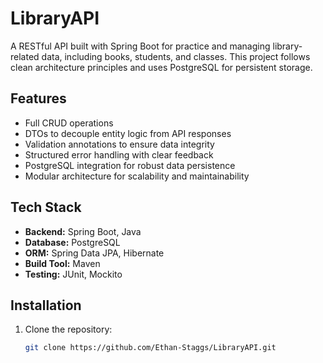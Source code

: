 #  LibraryAPI

A RESTful API built with Spring Boot for practice and managing library-related data, including books, students, and classes. This project follows clean architecture principles and uses PostgreSQL for persistent storage.

##  Features

- Full CRUD operations
- DTOs to decouple entity logic from API responses
- Validation annotations to ensure data integrity
- Structured error handling with clear feedback
- PostgreSQL integration for robust data persistence
- Modular architecture for scalability and maintainability

##  Tech Stack

- **Backend:** Spring Boot, Java
- **Database:** PostgreSQL
- **ORM:** Spring Data JPA, Hibernate
- **Build Tool:** Maven
- **Testing:** JUnit, Mockito

##  Installation

1. Clone the repository:
   ```bash
   git clone https://github.com/Ethan-Staggs/LibraryAPI.git
